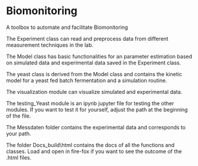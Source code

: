 # Biomonitoring
A toolbox to automate and facilitate Biomonitoring

The Experiment class can read and preprocess data from different measurement techniques in the lab.

The Model class has basic functionalities for an parameter estimation based on simulated data and experimental data saved in the Experiment class.

The yeast class is derived from the Model class and contains the kinetic model for a yeast fed batch fermentation and a simulation routine.

The visualization module can visualize simulated and experimental data.

The testing_Yeast module is an ipynb jupyter file for testing the other modules. If you want to test it for yourself, adjust the path at the beginning of the file.

The Messdaten folder contains the experimental data and corresponds to your path.

The folder Docs\_build\html contains the docs of all the functions and classes. Load and open in fire-fox if you want to see the outcome of the .html files.
